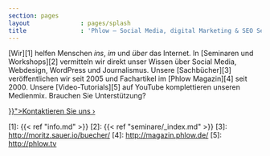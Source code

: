```yaml
---
section: pages
layout              : pages/splash
title               : 'Phlow – Social Media, digital Marketing & SEO Seminare (Köln/Umgebung)'
---
```

[Wir][1] helfen Menschen *ins*, *im* und *über* das Internet. In [Seminaren und Workshops][2] vermitteln wir direkt unser Wissen über Social Media, Webdesign, WordPress und Journalismus. Unsere [Sachbücher][3] veröffentlichen wir seit 2005 und Fachartikel im [Phlow Magazin][4] seit 2000. Unsere [Video-Tutorials][5] auf YouTube komplettieren unseren Medienmix. Brauchen Sie Unterstützung?

<div class="center"><a class="button success" href="{{< ref "kontakt.md" >}}">Kontaktieren Sie uns ›</a></div>


[1]: {{< ref "info.md" >}}
[2]: {{< ref "seminare/_index.md" >}}
[3]: http://moritz.sauer.io/buecher/
[4]: http://magazin.phlow.de/
[5]: http://phlow.tv
